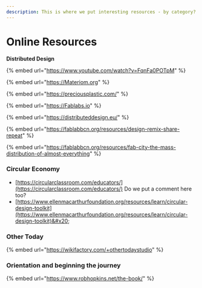 ```yaml
---
description: This is where we put interesting resources - by category?
---
```


# Online Resources

**Distributed Design**

{% embed url="https://www.youtube.com/watch?v=FqnFa0POTpM" %}

{% embed url="https://Materiom.org" %}

{% embed url="https://preciousplastic.com/" %}

{% embed url="https://Fablabs.io" %}

{% embed url="https://distributeddesign.eu/" %}

{% embed url="https://fablabbcn.org/resources/design-remix-share-repeat" %}

{% embed url="https://fablabbcn.org/resources/fab-city-the-mass-distribution-of-almost-everything" %}





### Circular Economy

* [https://circularclassroom.com/educators/](https://circularclassroom.com/educators/) Do we put a comment here too?
* [https://www.ellenmacarthurfoundation.org/resources/learn/circular-design-toolkit](https://www.ellenmacarthurfoundation.org/resources/learn/circular-design-toolkit)&#x20;

### Other Today

{% embed url="https://wikifactory.com/+othertodaystudio" %}

### Orientation and beginning the journey

{% embed url="https://www.robhopkins.net/the-book/" %}




